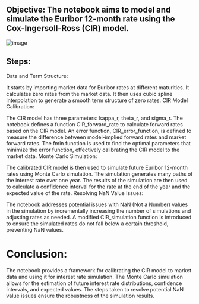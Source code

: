 ## Objective: The notebook aims to model and simulate the Euribor 12-month rate using the Cox-Ingersoll-Ross (CIR) model.


![image](https://github.com/user-attachments/assets/9fd587ef-5ca3-46e4-b755-e952406b77ef)


## Steps:

Data and Term Structure:

It starts by importing market data for Euribor rates at different maturities.
It calculates zero rates from the market data.
It then uses cubic spline interpolation to generate a smooth term structure of zero rates.
CIR Model Calibration:

The CIR model has three parameters: kappa_r, theta_r, and sigma_r.
The notebook defines a function CIR_forward_rate to calculate forward rates based on the CIR model.
An error function, CIR_error_function, is defined to measure the difference between model-implied forward rates and market forward rates.
The fmin function is used to find the optimal parameters that minimize the error function, effectively calibrating the CIR model to the market data.
Monte Carlo Simulation:

The calibrated CIR model is then used to simulate future Euribor 12-month rates using Monte Carlo simulation.
The simulation generates many paths of the interest rate over one year.
The results of the simulation are then used to calculate a confidence interval for the rate at the end of the year and the expected value of the rate.
Resolving NaN Value Issues:

The notebook addresses potential issues with NaN (Not a Number) values in the simulation by incrementally increasing the number of simulations and adjusting rates as needed.
A modified CIR_simulation function is introduced to ensure the simulated rates do not fall below a certain threshold, preventing NaN values.


# Conclusion:

The notebook provides a framework for calibrating the CIR model to market data and using it for interest rate simulation.
The Monte Carlo simulation allows for the estimation of future interest rate distributions, confidence intervals, and expected values.
The steps taken to resolve potential NaN value issues ensure the robustness of the simulation results.
